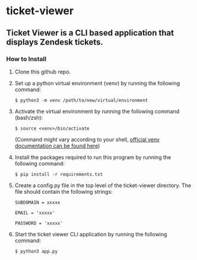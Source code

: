 # ticket-viewer

## Ticket Viewer is a CLI based application that displays Zendesk tickets.

### How to Install

1. Clone this github repo.
2. Set up a python virtual environment (venv) by running the following command:

   `$ python3 -m venv /path/to/new/virtual/environment`

3. Activate the virtual environment by running the following command (bash/zsh):

   `$ source <venv>/bin/activate`

   (Command might vary according to your shell, [official venv documentation can be found here](https://docs.python.org/3/library/venv.html))

4. Install the packages required to run this program by running the following command:

   `$ pip install -r requirements.txt`

5. Create a config.py file in the top level of the ticket-viewer directory. The file should contain the following strings:

   `SUBDOMAIN = xxxxx`

   `EMAIL = 'xxxxx'`

   `PASSWORD = 'xxxxx'`

6. Start the ticket viewer CLI application by running the following command:

   `$ python3 app.py`
